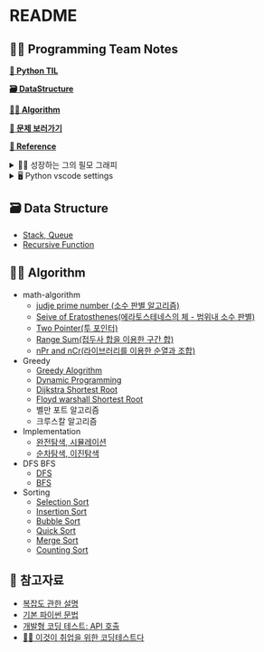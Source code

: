 # README

## 👨‍💻 Programming Team Notes

[**📔 Python TIL**](https://github.com/dongwoodev/Programming-Team-Notes/wiki)

[**🗃️ DataStructure**](https://github.com/dongwoodev/Programming-Team-Notes#%EF%B8%8F-data-structure)

[**👨‍💻 Algorithm**](https://github.com/dongwoodev/Programming-Team-Notes#-algorithm-1)

[**📄 문제 보러가기**](https://github.com/dongwoodev/Programming-Team-Notes/issues)

[**📌 Reference**](https://github.com/dongwoodev/Programming-Team-Notes#-%EC%B0%B8%EA%B3%A0%EC%9E%90%EB%A3%8C)

<details>

<summary>👨‍💻 성장하는 그의 필모 그래피</summary>

**프로그래머스에서 코딩테스트 입문 100문제를 풀었다고 주신 머쓱이 스탬프**

![Screenshot 2023-04-18 at 12 41 03](https://user-images.githubusercontent.com/55238671/232665627-d747b41a-4608-4b82-88ce-260148ab2631.png)

**PCCE(코딩 필수 역량) Python3 Lv4/Lv4 등급을 달성했어요.**

<img src="https://user-images.githubusercontent.com/55238671/233020425-419f46c6-6f4f-4825-8112-6e911b8fe6fc.png" alt="ic-pcce-lv4-f5f22bf0" data-size="original">

</details>

<details>

<summary>🖥️ Python vscode settings</summary>

**디버깅 및 실행 단축키**

* 디버깅 단축키 : cmd + shift + d

<!---->

* 시간 측정 : time python3 파이썬.py

**리눅스 명령어로 테스트 파일 만들기**

1. 디버킹 아이콘 → `launch.json` 파일 만들기
2. 메인 디렉토리에 input, output 파일, main.py 파일을 만들기
3. launch.json 에 input을 통해 output을 내보내는 방식으로 리눅스 명령어 조절하기 `"args" : ["<", "input.txt", ">", "output.txt"]`

</details>

## 🗃️ Data Structure

* [Stack, Queue](algorithm/data-structure/stack\_queue.md)
* [Recursive Function](algorithm/data-structure/recursive\_function.md)

## 👨‍💻 Algorithm

* math-algorithm
  * [judje prime number (소수 판별 알고리즘)](algorithm/math-algorithm/judge\_prime\_number.md)
  * [Seive of Eratosthenes(에라토스테네스의 체 - 범위내 소수 판별)](algorithm/math-algorithm/sieve\_of\_eratosthenes.md)
  * [Two Pointer(투 포인터)](algorithm/math-algorithm/two-pointer.md)
  * [Range Sum(접두사 합을 이용한 구간 합)](algorithm/math-algorithm/range\_sum.md)
  * [nPr and nCr(라이브러리를 이용한 순열과 조합)](algorithm/math-algorithm/itertools.md)
* Greedy
  * [Greedy Alogrithm](algorithm/greedy/greedy.md)
  * [Dynamic Programming](algorithm/implementation/dynamic.md)
  * [Dijkstra Shortest Root](algorithm/shortest\_root/dijkstra.md)
  * [Floyd warshall Shortest Root](shortest\_root/floyd-warshall.md)
  * 벨만 포트 알고리즘
  * 크루스칼 알고리즘
* Implementation
  * [완전탐색, 시뮬레이션](algorithm/implementation/implementation.md)
  * [순차탐색, 이진탐색](algorithm/implementation/search.md)
* DFS BFS
  * [DFS](algorithm/dfs\_bfs/dfs\_bfs.md#dfs-depth-first-search)
  * [BFS](algorithm/dfs\_bfs/dfs\_bfs.md#bfs-breadth-first-search)
* Sorting
  * [Selection Sort](algorithm/sorting/sorting.md#선택-정렬)
  * [Insertion Sort](algorithm/sorting/sorting.md#삽입-정렬)
  * [Bubble Sort](algorithm/sorting/sorting.md#버블-정렬)
  * [Quick Sort](algorithm/sorting/sorting.md#퀵-정렬)
  * [Merge Sort](algorithm/sorting/sorting.md#병합-정렬)
  * [Counting Sort](algorithm/sorting/sorting.md#계수-정렬)

## 📌 참고자료

* [복잡도 관한 설명](https://github.com/dongwoodev/devStudy/blob/main/data\_structure/complexity.md)
* [기본 파이썬 문법](Pythoncode.ipynb)
* [개발형 코딩 테스트: API 호출](pythonapi.md)
* [👨‍💻 이것이 취업을 위한 코딩테스트다](https://github.com/ndb796/python-for-coding-test)
